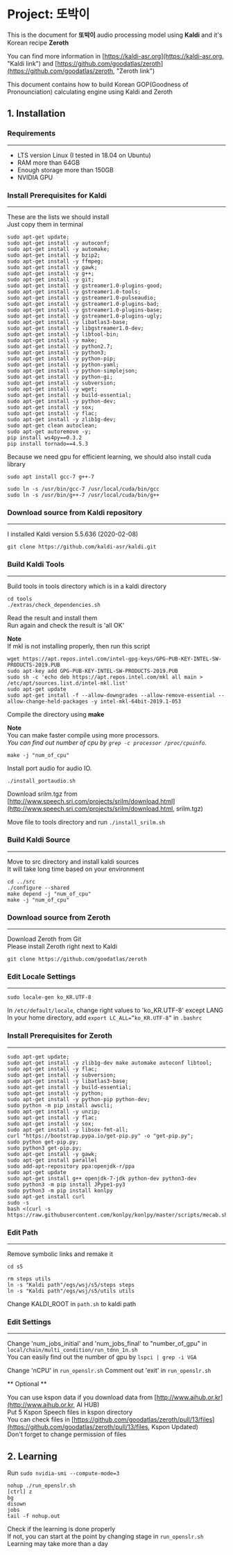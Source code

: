 # Project: 또박이

This is the document for **또박이** audio processing model using **Kaldi** and it's Korean recipe **Zeroth**   

You can find more information in [https://kaldi-asr.org](https://kaldi-asr.org, "Kaldi link") and [https://github.com/goodatlas/zeroth](https://github.com/goodatlas/zeroth, "Zeroth link")   

This document contains how to build Korean GOP(Goodness of Pronounciation) calculating engine using Kaldi and Zeroth   

## 1. Installation

### Requirements
----

* LTS version Linux (I tested in 18.04 on Ubuntu)
* RAM more than 64GB
* Enough storage more than 150GB
* NVIDIA GPU

### Install Prerequisites for Kaldi
----

These are the lists we should install   
Just copy them in terminal   

```
sudo apt-get update;
sudo apt-get install -y autoconf;
sudo apt-get install -y automake;
sudo apt-get install -y bzip2;
sudo apt-get install -y ffmpeg;
sudo apt-get install -y gawk;
sudo apt-get install -y g++;
sudo apt-get install -y git;
sudo apt-get install -y gstreamer1.0-plugins-good;
sudo apt-get install -y gstreamer1.0-tools;
sudo apt-get install -y gstreamer1.0-pulseaudio;
sudo apt-get install -y gstreamer1.0-plugins-bad;
sudo apt-get install -y gstreamer1.0-plugins-base;
sudo apt-get install -y gstreamer1.0-plugins-ugly;
sudo apt-get install -y libatlas3-base;
sudo apt-get install -y libgstreamer1.0-dev;
sudo apt-get install -y libtool-bin;
sudo apt-get install -y make;
sudo apt-get install -y python2.7;
sudo apt-get install -y python3;
sudo apt-get install -y python-pip;
sudo apt-get install -y python-yaml;
sudo apt-get install -y python-simplejson;
sudo apt-get install -y python-gi;
sudo apt-get install -y subversion;
sudo apt-get install -y wget;
sudo apt-get install -y build-essential;
sudo apt-get install -y python-dev;
sudo apt-get install -y sox;
sudo apt-get install -y flac;
sudo apt-get install -y zlib1g-dev;
sudo apt-get clean autoclean;
sudo apt-get autoremove -y;
pip install ws4py==0.3.2
pip install tornado==4.5.3

```

Because we need gpu for efficient learning, we should also install cuda library   

```
sudo apt install gcc-7 g++-7

sudo ln -s /usr/bin/gcc-7 /usr/local/cuda/bin/gcc
sudo ln -s /usr/bin/g++-7 /usr/local/cuda/bin/g++

```

### Download source from Kaldi repository
----

I installed Kaldi version 5.5.636 (2020-02-08)   

```
git clone https://github.com/kaldi-asr/kaldi.git
```

### Build Kaldi Tools
----

Build tools in tools directory which is in a kaldi directory   

```
cd tools
./extras/check_dependencies.sh
```

Read the result and install them   
Run again and check the result is 'all OK'   

**Note**   
If mkl is not installing properly, then run this script   

```
wget https://apt.repos.intel.com/intel-gpg-keys/GPG-PUB-KEY-INTEL-SW-PRODUCTS-2019.PUB
sudo apt-key add GPG-PUB-KEY-INTEL-SW-PRODUCTS-2019.PUB
sudo sh -c 'echo deb https://apt.repos.intel.com/mkl all main > /etc/apt/sources.list.d/intel-mkl.list'
sudo apt-get update
sudo apt-get install -f --allow-downgrades --allow-remove-essential --allow-change-held-packages -y intel-mkl-64bit-2019.1-053
```

Compile the directory using **make**   

**Note**   
You can make faster compile using more processors.   
_You can find out number of cpu by `grep -c processor /proc/cpuinfo`._   


```
make -j "num_of_cpu"
```

Install port audio for audio IO.   
```
./install_portaudio.sh
```

Download srilm.tgz from [http://www.speech.sri.com/projects/srilm/download.html](http://www.speech.sri.com/projects/srilm/download.html, srilm.tgz)   

Move file to tools directory and run `./install_srilm.sh`

### Build Kaldi Source
----

Move to src directory and install kaldi sources   
It will take long time based on your environment   

```
cd ../src
./configure --shared
make depend -j "num_of_cpu"
make -j "num_of_cpu"
```

### Download source from Zeroth
----

Download Zeroth from Git   
Please install Zeroth right next to Kaldi   

```
git clone https://github.com/goodatlas/zeroth
```

### Edit Locale Settings
----

```
sudo locale-gen ko_KR.UTF-8
```

In `/etc/default/locale`, change right values to 'ko_KR.UTF-8' except LANG   
In your home directory, add `export LC_ALL=”ko_KR.UTF-8”` in `.bashrc`   

### Install Prerequisites for Zeroth
----

```
sudo apt-get update;
sudo apt-get install -y zlib1g-dev make automake autoconf libtool;
sudo apt-get install -y flac;
sudo apt-get install -y subversion;
sudo apt-get install -y libatlas3-base;
sudo apt-get install -y build-essential;
sudo apt-get install -y python;
sudo apt-get install -y python-pip python-dev;
sudo python -m pip install awscli;
sudo apt-get install -y unzip;
sudo apt-get install -y flac;
sudo apt-get install -y sox;
sudo apt-get install -y libsox-fmt-all;
curl "https://bootstrap.pypa.io/get-pip.py" -o "get-pip.py";
sudo python get-pip.py;
sudo python3 get-pip.py;
sudo apt-get install -y gawk;
sudo apt-get install parallel
sudo add-apt-repository ppa:openjdk-r/ppa 
sudo apt-get update
sudo apt-get install g++ openjdk-7-jdk python-dev python3-dev
sudo python3 -m pip install JPype1-py3
sudo python3 -m pip install konlpy
sudo apt-get install curl
sudo -s
bash <(curl -s https://raw.githubusercontent.com/konlpy/konlpy/master/scripts/mecab.sh)
```

### Edit Path
----

Remove symbolic links and remake it   
```
cd s5

rm steps utils
ln -s "Kaldi path"/egs/wsj/s5/steps steps
ln -s "Kaldi path"/egs/wsj/s5/utils utils

```

Change KALDI_ROOT in `path.sh` to kaldi path   

### Edit Settings
----

Change 'num_jobs_initial' and 'num_jobs_final' to "number_of_gpu" in `local/chain/multi_condition/run_tdnn_1n.sh`   
You can easily find out the number of gpu by `lspci | grep -i VGA`

Change 'nCPU' in `run_openslr.sh`
Comment out 'exit' in `run_openslr.sh`

** Optional **   

You can use kspon data if you download data from [http://www.aihub.or.kr](http://www.aihub.or.kr, AI HUB)   
Put 5 Kspon Speech files in kspon directory   
You can check files in [https://github.com/goodatlas/zeroth/pull/13/files](https://github.com/goodatlas/zeroth/pull/13/files, Kspon Updated)   
Don't forget to change permission of files   

## 2. Learning

Run `sudo nvidia-smi --compute-mode=3`   
```
nohup ./run_openslr.sh
[ctrl] z
bg
disown
jobs
tail -f nohup.out
```

Check if the learning is done properly   
If not, you can start at the point by changing stage in `run_openslr.sh`   
Learning may take more than a day   
